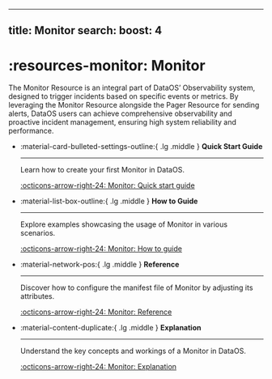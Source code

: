 

---
title: Monitor
search:
  boost: 4
---

# :resources-monitor: Monitor

The Monitor Resource is an integral part of DataOS’ Observability system, designed to trigger incidents based on specific events or metrics. By leveraging the Monitor Resource alongside the Pager Resource for sending alerts, DataOS users can achieve comprehensive observability and proactive incident management, ensuring high system reliability and performance.



<div class="grid cards" markdown>

-   :material-card-bulleted-settings-outline:{ .lg .middle } **Quick Start Guide**

    ---

    Learn how to create your first Monitor in DataOS.

    [:octicons-arrow-right-24: Monitor: Quick start guide](./quick_start_guide.md)


-   :material-list-box-outline:{ .lg .middle } **How to Guide**

    ---

    Explore examples showcasing the usage of Monitor in various scenarios.

    [:octicons-arrow-right-24: Monitor: How to guide](./how_to/index.md)

-   :material-network-pos:{ .lg .middle } **Reference**

    ---

    Discover how to configure the manifest file of Monitor by adjusting its attributes.
    
    [:octicons-arrow-right-24: Monitor: Reference](./reference.md)

-   :material-content-duplicate:{ .lg .middle } **Explanation**

    ---

    Understand the key concepts and workings of a Monitor in DataOS.

    [:octicons-arrow-right-24:  Monitor: Explanation](./explanation.md)

</div>
